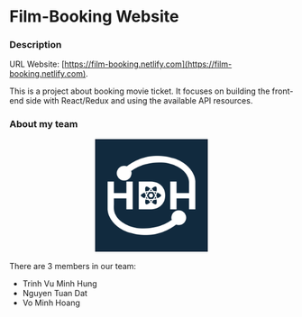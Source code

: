 # Film-Booking Website

### Description

URL Website: [https://film-booking.netlify.com](https://film-booking.netlify.com).

This is a project about booking movie ticket. It focuses on building the front-end side with React/Redux and using the available API resources.

### About my team

<p align="center">
<img width="200px" src="./logo/dark-mode-demo.png" alt="hdh-logo"/>
</p>

There are 3 members in our team:

  - Trinh Vu Minh Hung
  - Nguyen Tuan Dat
  - Vo Minh Hoang
